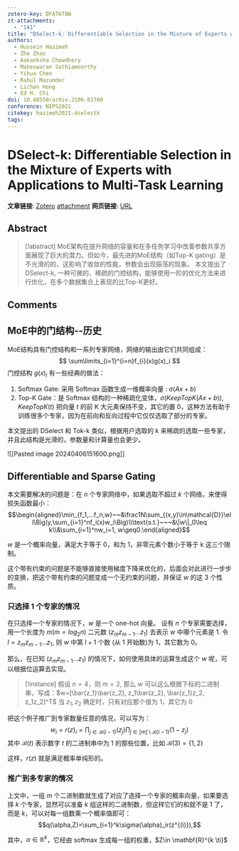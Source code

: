 ```yaml
---
zotero-key: DFAT6T8W
zt-attachments:
  - "141"
title: "DSelect-k: Differentiable Selection in the Mixture of Experts with Applications to Multi-Task Learning"
authors:
  - Hussein Hazimeh
  - Zhe Zhao
  - Aakanksha Chowdhery
  - Maheswaran Sathiamoorthy
  - Yihua Chen
  - Rahul Mazumder
  - Lichan Hong
  - Ed H. Chi
doi: 10.48550/arXiv.2106.03760
conference: NIPS2021
citekey: hazimeh2021-dselectk
tags:
---
```

# DSelect-k: Differentiable Selection in the Mixture of Experts with Applications to Multi-Task Learning

**文章链接**: [Zotero](zotero://select/library/items/DFAT6T8W) [attachment](<file:///home/ilot/Zotero/storage/I5NQ7X3N/Hazimeh%20%E7%AD%89%20-%202021%20-%20DSelect-k%20Differentiable%20Selection%20in%20the%20Mixture.pdf>)
**网页链接**: [URL](http://arxiv.org/abs/2106.03760)
## Abstract

>[!abstract]
>MoE架构在提升网络的容量和在多任务学习中改善参数共享方面展现了巨大的潜力。但如今，最先进的MoE结构（如Top-K gating）是不光滑的的，这影响了收敛的性能，参数会出现振荡的现象。
>本文提出了DSelect-k, 一种可微的、稀疏的门控结构，能够使用一阶的优化方法来进行优化，在多个数据集合上表现的比Top-K更好。

## Comments


## MoE中的门结构--历史
MoE结构具有门控结构和一系列专家网络，网络的输出由它们共同组成：
$$
\sum\limits_{i=1}^{i=n}f_{i}(x)g(x)_i
$$
门控结构 $g(x)_i$ 有一些经典的做法：
1. Softmax Gate: 采用 Softmax 函数生成一维概率向量 : $\sigma(Ax+b)$
2. Top-K Gate：是 Softmax 结构的一种稀疏化变体，$\sigma(KeepTopK(Ax+b))$, $KeepTopK(t)$ 把向量 $t$ 的前 K 大元素保持不变，其它的置 0，这种方法有助于训练很多个专家，因为在前向和反向过程中它仅仅选取了部分的专家。

本文提出的 DSelect 和 Tok-k 类似，根据用户选取的 k 来稀疏的选取一些专家，并且此结构是光滑的，参数量和计算量也会更少。

![[Pasted image 20240406151600.png]]



## Differentiable and Sparse Gating

本文需要解决的问题是：在 $n$ 个专家网络中，如果选取不超过 $k$ 个网络，来使得损失函数最小：
$$\begin{aligned}\min_{f_1,...f_n,w}~~&\frac1N\sum_{(x,y)\in\mathcal{D}}\ell\Big(y,\sum_{i=1}^nf_i(x)w_i\Big)\\\text{s.t.}~~~&\|w\|_0\leq k\\&\sum_{i=1}^nw_i=1, w\geq0.\end{aligned}$$

$w$ 是一个概率向量，满足大于等于 0，和为 1，非零元素个数小于等于 k 这三个限制。

这个带有约束的问题是不能够直接使用梯度下降来优化的，后面会对此进行一步步的变换，把这个带有约束的问题变成一个无约束的问题，并保证 $w$ 的这 3 个性质。

### 只选择 1 个专家的情况

在只选择一个专家的情况下，$w$ 是一个 one-hot 向量。
设有 $n$ 个专家需要选择，用一个长度为 $m(m=log_{2}n)$ 二元数 $(z_{m}z_{m-1}...z_1)$ 去表示 $w$ 中哪个元素是 1.
令 $l=z_{m}z_{m-1}...z_1$, 则 $w$ 中第 $l+1$ 个数 (从 1 开始数)为 1，其它数为 0。

那么，在已知 $(z_{m}z_{m-1}...z_1)$ 的情况下，如何使用具体的运算生成这个 $w$ 呢，可以根据位运算去实现。

>[!instance]
>假设 $n=4$，则 $m=2$,
>那么 $w$ 可以这么根据下标的二进制串，写成：$w=[\bar{z_1}\bar{z_2}, z_1\bar{z_2}, \bar{z_1}z_2, z_1z_2]^T$
>当 $z_1,z_2$ 确定时，只有对应那个值为 1，其它为 0

把这个例子推广到专家数量任意的情况，可以写为：
$$w_i=r(z)_i=\prod_{j\in\mathcal{B}(i-1)}(z_j)\prod_{j\in[m]\setminus\mathcal{B}(i-1)}(1-z_j)$$
其中 $\mathcal{B}(t)$ 表示数字 $t$ 的二进制串中为 1 的那些位置，比如 $\mathcal{B}(3)=\{1,2\}$

这样，$r(z)$ 就是满足概率单纯形的。

### 推广到多专家的情况
上文中，一组 $m$ 个二进制数就生成了对应了选择一个专家的概率向量，如果要选择 $k$ 个专家，显然可以准备 $k$ 组这样的二进制数，但这样它们的和就不是 1 了，而是 $k$，可以对每一组数乘一个概率值即可：
$$q(\alpha,Z)=\sum_{i=1}^k\sigma(\alpha)_ir(z^{(i)}),$$

其中，$\alpha\in\mathbb{R}^k$，它经由 softmax 生成每一组的权重，$Z\in \mathbf{R}^{k \ti}$